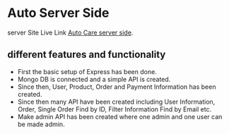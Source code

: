 # Auto Server Side

server Site Live Link [Auto Care server side](https://github.com/facebook/create-react-app).

## different features and functionality

* First the basic setup of Express has been done.
* Mongo DB is connected and a simple API is created.
* Since then, User, Product, Order and Payment Information has been created.
* Since then many API have been created including User Information, Order, Single Order Find by ID, Filter Information Find by Email etc.
* Make admin API has been created where one admin and one user can be made admin.